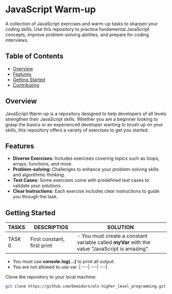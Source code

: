 # JavaScript Warm-up

A collection of JavaScript exercises and warm-up tasks to sharpen your coding skills. Use this repository to practice fundamental JavaScript concepts, improve problem-solving abilities, and prepare for coding interviews.

## Table of Contents

- [Overview](#overview)
- [Features](#features)
- [Getting Started](#getting-started)
- [Contributing](#contributing)


## Overview

JavaScript Warm-up is a repository designed to help developers of all levels strengthen their JavaScript skills. Whether you are a beginner looking to grasp the basics or an experienced developer wanting to brush up on your skills, this repository offers a variety of exercises to get you started.

## Features

- **Diverse Exercises:** Includes exercises covering topics such as loops, arrays, functions, and more.
- **Problem-solving:** Challenges to enhance your problem-solving skills and algorithmic thinking.
- **Test Cases:** Some exercises come with predefined test cases to validate your solutions.
- **Clear Instructions:** Each exercise includes clear instructions to guide you through the task.

## Getting Started

|TASKS | DESCRIPTIOS | SOLUTION
|--- | ----| --- |
| TASK 0| First constant, first print| - You must create a constant variable    called __myVar__ with the value “JavaScript is amazing”.
- You must use __console.log(...)__ to print all output.
- You are not allowed to use var.
| ---| ---| ---|


Clone the repository to your local machine:

   ```bash
   git clone https://github.com/Demidorn/alx-higher_level_programming.git
   ```
